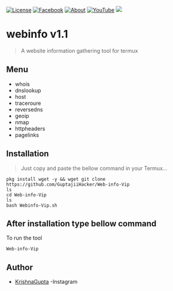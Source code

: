 [![License](https://img.shields.io/badge/Licenese-MIT-blue.svg?longCache=true&style=flat)](https://github.com/GuptajiiHacker/Web-info-Vip/blob/main/LICENSE.md) [![Facebook](https://img.shields.io/badge/Facebook-Id-green)](https://www.facebook.com/profile.php?id=61553140299988&mibextid=ZbWKwL) [![About](https://img.shields.io/badge/About-Me-red)](https://GuptajiHacker.github.io/Web-info-Vip) 
[![YouTube](https://img.shields.io/badge/You-Tube-yellow)](https://youtube.com/channel/UCeYmxYjmQfvLvFl-kbunGu) 
<img src="logo.jpg"/>

# webinfo v1.1
> A website information gathering tool for termux
## Menu
* whois <br>
* dnslookup <br>
* host <br>
* traceroure <br>
* reversedns <br>
* geoip <br>
* nmap <br>
* httpheaders <br>
* pagelinks <br>

## Installation
> Just copy and paste the bellow command in your Termux... 
```
pkg install wget -y && wget git clone https://github.com/GuptajiiHacker/Web-info-Vip
ls
cd Web-info-Vip
ls
bash Webinfo-Vip.sh
```
## After installation type bellow command <br>
To run the tool
```
Web-info-Vip
```
## Author
* [KrishnaGupta](https://www.instagram.com/its_vip_krishna_gupta) -Instagram 





